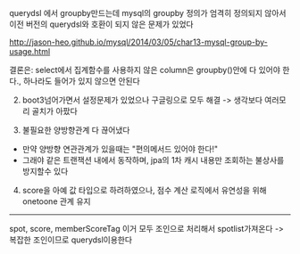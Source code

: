 
querydsl 에서 groupby만드는데 mysql의 groupby 정의가 엄격히 정의되지 않아서 이전 버전의 querydsl와 호환이 되지 않은 문제가 있었다

http://jason-heo.github.io/mysql/2014/03/05/char13-mysql-group-by-usage.html

결론은: select에서 집계함수를 사용하지 않은 column은 groupby()안에 다 있어야 한다., 하나라도 들어가 있지 않으면 안된다


2. boot3넘어가면서 설정문제가 있었으나 구글링으로 모두 해결
-> 생각보다 여러모리 골치가 아팠다

3. 불필요한 양방향관계 다 끊어냈다
- 만약 양방향 연관관계가 있을때는 "편의메서드 있어야 한다!"
- 그래야 같은 트랜잭션 내에서 동작하며, jpa의 1차 캐시 내용만 조회하는 불상사를 방지할수 있다


4. score을 아예 값 타입으로 하려하였으나, 점수 계산 로직에서 유연성을 위해 onetoone 관계 유지




--------

spot, score, memberScoreTag 이거 모두 조인으로 처리해서 spotlist가져온다 -> 복잡한 조인이므로 querydsl이용한다

